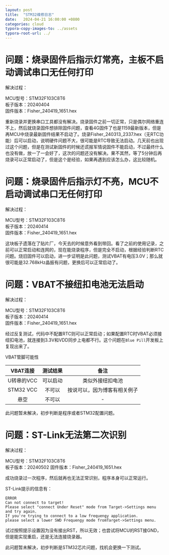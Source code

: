 ```yaml
---
layout: post
title:  "STM32维修日志"
date:   2024-04-21 16:00:00 +0800
categories: cloud
typora-copy-images-to: ../assets
typora-root-url: ../
---
```


# 问题：烧录固件后指示灯常亮，主板不启动调试串口无任何打印
解决过程：

MCU型号：STM32F103C8T6   
板子版本：20240404   
固件版本：Fisher_240419_1651.hex   

重新烧录并更换串口工具都没有解决。烧录固件之前一切正常，只是偶尔网络重连不上，然后就烧录固件想排除固件问题，查看4G固件了也是1159最新版本，但是再MCU中烧录最新固件结果不启动了。烧录Fisher_240313_2337.hex（无RTC功能）后可以启动，说明硬件问题不大，很可能是RTC导致无法启动。几天前也出现过这个问题，但是在测试新固件的时候还谎报军情说固件不能启动，不过最终什么也没有做，放一了一会好了，这次的问题还没有解决。果不其然，等了5分钟后再烧录可以正常启动了，但是这个是经验，如果再遇到应该怎么办，这比较随机。


# 问题：烧录固件后指示灯不亮，MCU不启动调试串口无任何打印
解决过程：

MCU型号：STM32F103C8T6   
板子版本：20240414   
固件版本：Fisher_240419_1651.hex   

这块板子遗落在了贴片厂，今天去的时候意外看到带回。看了之前的使用记录，之前可以正常启动和连网的，现在能烧录程序，但是完全不启动，根据经验判断RTC问题。烧旧固件可以启动，进一步证明是此问题，测试VBAT有电压3.0V；那么就很可能是32.768kHz晶振有问题，更换后可以正常启动了。

# 问题：VBAT不接纽扣电池无法启动
解决过程：

MCU型号：STM32F103C8T6   
板子版本：20240414   
固件版本：Fisher_240419_1651.hex   

经过反复测试，代码中不配置RTC则可以正常启动；如果配置RTC时VBAT必须接纽扣电池，就连接到3.3V和VDD同步上电都不行。这个问题在`Blue Pill`开发板上复现出来了。

VBAT管脚可能性

| VBAT连接 | 测试结果 | 备注 |
| :----: | :----: | :----: |
| U转串的VCC | 可以启动 | 类似外接纽扣电池 |
| STM32 VCC | 不可以  | 按说可以，因为博客有相关例子  |
| 悬空 | 不可以  | -  |

此问题暂未解决，初步判断是程序或者STM32配置问题。

# 问题：ST-Link无法第二次识别
解决过程：

MCU型号：STM32F103C8T6   
板子版本：20240502 
固件版本：Fisher_240419_1651.hex   

成功烧录过一次程序，然后就再也无法正常识别，程序本身可以正常运行。

ST-Link提示的信息有：
```
ERROR
Can not connect to target!
Please select "connect Under Reset" mode from Target->Settings menu and try again. 
If you're trying to connect to a low frequengy application. 
please select a lower SWD Frequengy mode fromTarget->Settings menu.
```

试过按照提示设置因为没有接出RST，所以无效；也尝试将MCU的RST接GND，但是能实现重启，还是无法连接烧录器。

此问题暂未解决，初步判断是STM32芯片问题，找机会更换一下测试。

